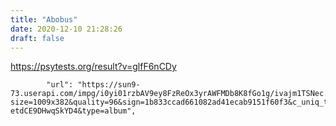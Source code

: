 ```yaml
---
title: "Abobus"
date: 2020-12-10 21:28:26
draft: false
---
```


https://psytests.org/result?v=glfF6nCDy

            "url": "https://sun9-73.userapi.com/impg/i0yi01rzbAV9ey8FzReOx3yrAWFMDb8K8fGo1g/ivajm1TSNec.jpg?size=1009x382&quality=96&sign=1b833ccad661082ad41ecab9151f60f3&c_uniq_tag=IBeplTuvxbh5ww1rfZS2_LlIfRH-etdCE9DHwqSkYD4&type=album",
